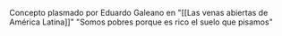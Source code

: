 ---
---

Concepto plasmado por Eduardo Galeano en "[[Las venas abiertas de América Latina]]"
"Somos pobres porque es rico el suelo que pisamos"